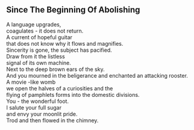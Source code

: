 Since The Beginning Of Abolishing
---------------------------------
A language upgrades,  
coagulates - it does not return.  
A current of hopeful guitar  
that does not know why it flows and magnifies.  
Sincerity is gone, the subject has pacified.  
Draw from it the listless  
signal of its own machine.  
Next to the deep brown ears of the sky.  
And you mourned in the beligerance and enchanted an attacking rooster.  
A movie -like womb  
we open the halves of a curiosities and the  
flying of pamphlets forms into the domestic divisions.  
You - the wonderful foot.  
I salute your full sugar  
and envy your moonlit pride.  
Trod and then flowed in the chimney.  
